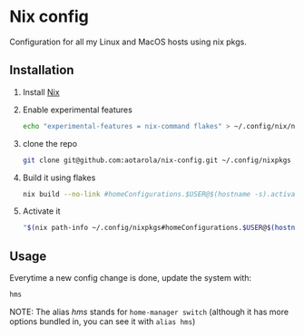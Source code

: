 # Nix config

Configuration for all my Linux and MacOS hosts using nix pkgs.

## Installation

1. Install [Nix](https://nixos.org/download.html)

1. Enable experimental features

    ```sh
    echo "experimental-features = nix-command flakes" > ~/.config/nix/nix.conf
    ```
1. clone the repo

    ```sh
    git clone git@github.com:aotarola/nix-config.git ~/.config/nixpkgs
    ```
1. Build it using flakes

    ```sh
    nix build --no-link #homeConfigurations.$USER@$(hostname -s).activationPackage
    ```

1. Activate it

    ```sh
    "$(nix path-info ~/.config/nixpkgs#homeConfigurations.$USER@$(hostname -s).activationPackage)"/activate
    ```

## Usage

Everytime a new config change is done, update the system with:

```sh
hms	
```

NOTE: The alias _hms_ stands for `home-manager switch` (although it has more options bundled in, you can see it with `alias hms`)
